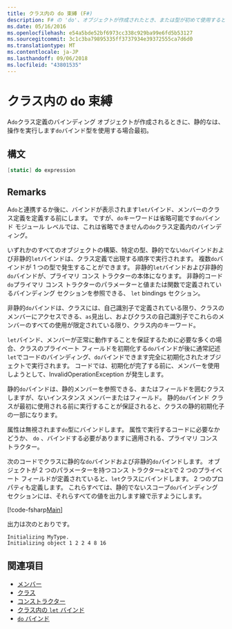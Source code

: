 ```yaml
---
title: クラス内の do 束縛 (F#)
description: F# の 'do'、オブジェクトが作成されたとき、または型が初めて使用すると、操作を実行するクラス定義のバインディングを使用する方法について説明します。
ms.date: 05/16/2016
ms.openlocfilehash: e54a5bde52bf6973cc338c929ba99e6fd5b53127
ms.sourcegitcommit: 3c1c3ba79895335ff3737934e39372555ca7d6d0
ms.translationtype: MT
ms.contentlocale: ja-JP
ms.lasthandoff: 09/06/2018
ms.locfileid: "43801535"
---
```

# <a name="do-bindings-in-classes"></a>クラス内の do 束縛

A`do`クラス定義のバインディング オブジェクトが作成されるときに、静的なは、操作を実行します`do`バインド型を使用する場合最初。

## <a name="syntax"></a>構文

```fsharp
[static] do expression
```

## <a name="remarks"></a>Remarks

A`do`と連携するか後に、バインドが表示されます`let`バインド、メンバーのクラス定義を定義する前にします。 ですが、`do`キーワードは省略可能です`do`バインド モジュール レベルでは、これは省略できませんの`do`クラス定義内のバインディング。

いずれかのすべてのオブジェクトの構築、特定の型、静的でない`do`バインドおよび非静的`let`バインドは、クラス定義で出現する順序で実行されます。 複数`do`バインドが 1 つの型で発生することができます。 非静的`let`バインドおよび非静的`do`バインドが、プライマリ コンス トラクターの本体になります。 非静的コード`do`プライマリ コンス トラクターのパラメーターと値または関数で定義されているバインディング セクションを参照できる、 `let` bindings セクション。

非静的`do`バインドは、クラスには、自己識別子で定義されている限り、クラスのメンバーにアクセスできる、`as`見出し、およびクラスの自己識別子でこれらのメンバーのすべての使用が限定されている限り、クラス内のキーワード。

`let`バインド、メンバーが正常に動作することを保証するために必要な多くの場合、クラスのプライベート フィールドを初期化する`do`バインドが後に通常記述`let`でコードのバインディング、`do`バインドできます完全に初期化されたオブジェクトで実行されます。 コードでは、初期化が完了する前に、メンバーを使用しようとして、InvalidOperationException が発生します。

静的`do`バインドは、静的メンバーを参照できる、またはフィールドを囲むクラスしますが、ないインスタンス メンバーまたはフィールド。 静的`do`バインド クラスが最初に使用される前に実行することが保証されると、クラスの静的初期化子の一部になります。

属性は無視されます`do`型にバインドします。 属性で実行するコードに必要なかどうか、 `do` 、バインドする必要がありますに適用される、プライマリ コンス トラクター。

次のコードでクラスに静的な`do`バインドおよび非静的`do`バインドします。 オブジェクトが 2 つのパラメーターを持つコンス トラクター`a`と`b`で 2 つのプライベート フィールドが定義されていると、`let`クラスにバインドします。 2 つのプロパティも定義します。 これらすべては、静的でないスコープ`do`バインディング セクションには、それらすべての値を出力します線で示すようにします。

[!code-fsharp[Main](../../../../samples/snippets/fsharp/lang-ref-1/snippet3101.fs)]

出力は次のとおりです。

```console
Initializing MyType.
Initializing object 1 2 2 4 8 16
```

## <a name="see-also"></a>関連項目

- [メンバー](index.md)
- [クラス](../classes.md)
- [コンストラクター](constructors.md)
- [クラス内の `let` バインド](let-bindings-in-classes.md)
- [`do` バインド](../functions/do-Bindings.md)
